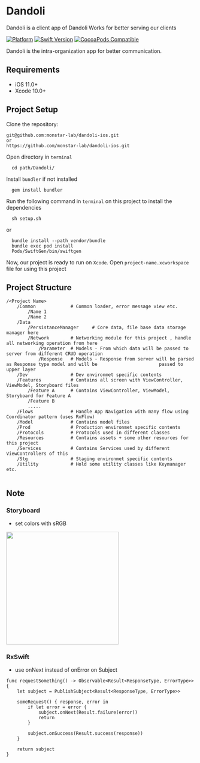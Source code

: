 # Dandoli

Dandoli is a client app of Dandoli Works for better serving our clients

[![Platform](https://img.shields.io/cocoapods/p/LFAlertController.svg?style=flat)](http://cocoapods.org/pods/LFAlertController)
[![Swift Version][swift-image]][swift-url]
[![CocoaPods Compatible][cocoapods-image]][cocoapods-image] 

Dandoli is the intra-organization app for better communication.

## Requirements

- iOS 11.0+
- Xcode 10.0+

## Project Setup 

Clone the repository: 

```shell 
git@github.com:monstar-lab/dandoli-ios.git
or 
https://github.com/monstar-lab/dandoli-ios.git
```
Open directory in `terminal`

```shell 
  cd path/Dandoli/
```
Install `bundler` if not installed 
```shell 
  gem install bundler
```

Run the following command in `terminal` on this project to install the dependencies 

```shell
  sh setup.sh
```

or

```shell 
  bundle install --path vendor/bundle
  bundle exec pod install
  Pods/SwiftGen/bin/swiftgen
```

Now, our project is ready to run on `Xcode`. 
Open `project-name.xcworkspace` file for using this project

## Project Structure
```
/<Project Name>
	/Common				# Common loader, error message view etc.
		/Name 1
		/Name 2
	/Data
 		/PersistanceManager 	# Core data, file base data storage manager here
		/Network		# Networking module for this project , handle all networking operation from here
			/Parameter	# Models - From which data will be passed to server from different CRUD operation
			/Response	# Models - Response from server will be parsed as Response type model and will be 						passed to upper layer
	/Dev 				# Dev environmet specific contents
	/Features 			# Contains all screen with ViewController, ViewModel, Storyboard files
		/Feature A		# Contains ViewController, ViewModel, Storyboard for Feature A
		/Feature B
		.....
	/Flows 				# Handle App Navigation with many flow using Coordinator pattern (uses RxFlow) 
	/Model 				# Contains model files 
	/Prod 				# Production environmet specific contents
	/Protocols			# Protocols used in different classes
	/Resources			# Contains assets + some other resources for this project
	/Services			# Contains Services used by different ViewControllers of this 
	/Stg				# Staging environmet specific contents
	/Utility 			# Hold some utility classes like Keymanager etc.
		

```

## Note

### Storyboard
* set colors with sRGB

<img src="https://user-images.githubusercontent.com/4714421/53492287-d65a4600-3adb-11e9-9a63-767d90556cb5.png" width="300">

### RxSwift
* use onNext instead of onError on Subject

```
func requestSomething() -> Observable<Result<ResponseType, ErrorType>> {
    let subject = PublishSubject<Result<ResponseType, ErrorType>>

    someRequest() { response, error in
        if let error = error {
            subject.onNext(Result.failure(error))
            return
        }

        subject.onSuccess(Result.success(response))
    }

    return subject
}
```

[swift-image]:https://img.shields.io/badge/swift-5.0-orange.svg
[swift-url]: https://swift.org/
[cocoapods-image]: https://img.shields.io/badge/pod-v1.5.3-blue.svg
